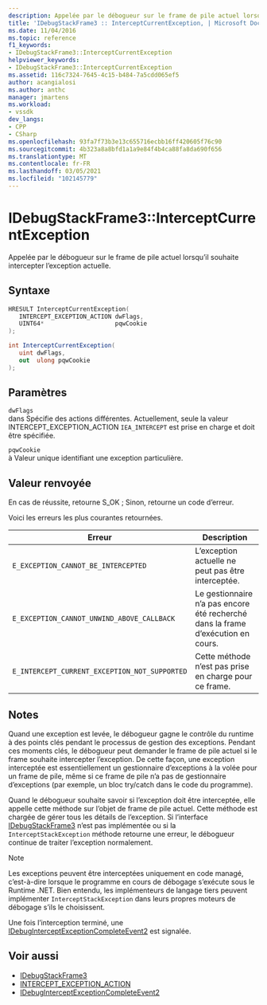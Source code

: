 ```yaml
---
description: Appelée par le débogueur sur le frame de pile actuel lorsqu’il souhaite intercepter l’exception actuelle.
title: 'IDebugStackFrame3 :: InterceptCurrentException, | Microsoft Docs'
ms.date: 11/04/2016
ms.topic: reference
f1_keywords:
- IDebugStackFrame3::InterceptCurrentException
helpviewer_keywords:
- IDebugStackFrame3::InterceptCurrentException
ms.assetid: 116c7324-7645-4c15-b484-7a5cdd065ef5
author: acangialosi
ms.author: anthc
manager: jmartens
ms.workload:
- vssdk
dev_langs:
- CPP
- CSharp
ms.openlocfilehash: 93fa7f73b3e13c655716ecbb16ff420605f76c90
ms.sourcegitcommit: 4b323a8a8bfd1a1a9e84f4b4ca88fa8da690f656
ms.translationtype: MT
ms.contentlocale: fr-FR
ms.lasthandoff: 03/05/2021
ms.locfileid: "102145779"
---
```

# <a name="idebugstackframe3interceptcurrentexception"></a>IDebugStackFrame3::InterceptCurrentException
Appelée par le débogueur sur le frame de pile actuel lorsqu’il souhaite intercepter l’exception actuelle.

## <a name="syntax"></a>Syntaxe

```cpp
HRESULT InterceptCurrentException(
   INTERCEPT_EXCEPTION_ACTION dwFlags,
   UINT64*                    pqwCookie
);
```

```csharp
int InterceptCurrentException(
   uint dwFlags,
   out  ulong pqwCookie
);
```

## <a name="parameters"></a>Paramètres
`dwFlags`\
dans Spécifie des actions différentes. Actuellement, seule la [](../../../extensibility/debugger/reference/intercept-exception-action.md) valeur INTERCEPT_EXCEPTION_ACTION `IEA_INTERCEPT` est prise en charge et doit être spécifiée.

`pqwCookie`\
à Valeur unique identifiant une exception particulière.

## <a name="return-value"></a>Valeur renvoyée
 En cas de réussite, retourne S_OK ; Sinon, retourne un code d’erreur.

 Voici les erreurs les plus courantes retournées.

|Erreur|Description|
|-----------|-----------------|
|`E_EXCEPTION_CANNOT_BE_INTERCEPTED`|L’exception actuelle ne peut pas être interceptée.|
|`E_EXCEPTION_CANNOT_UNWIND_ABOVE_CALLBACK`|Le gestionnaire n’a pas encore été recherché dans la frame d’exécution en cours.|
|`E_INTERCEPT_CURRENT_EXCEPTION_NOT_SUPPORTED`|Cette méthode n’est pas prise en charge pour ce frame.|

## <a name="remarks"></a>Notes
 Quand une exception est levée, le débogueur gagne le contrôle du runtime à des points clés pendant le processus de gestion des exceptions. Pendant ces moments clés, le débogueur peut demander le frame de pile actuel si le frame souhaite intercepter l’exception. De cette façon, une exception interceptée est essentiellement un gestionnaire d’exceptions à la volée pour un frame de pile, même si ce frame de pile n’a pas de gestionnaire d’exceptions (par exemple, un bloc try/catch dans le code du programme).

 Quand le débogueur souhaite savoir si l’exception doit être interceptée, elle appelle cette méthode sur l’objet de frame de pile actuel. Cette méthode est chargée de gérer tous les détails de l’exception. Si l’interface [IDebugStackFrame3](../../../extensibility/debugger/reference/idebugstackframe3.md) n’est pas implémentée ou si la `InterceptStackException` méthode retourne une erreur, le débogueur continue de traiter l’exception normalement.

> [!NOTE]
> Les exceptions peuvent être interceptées uniquement en code managé, c’est-à-dire lorsque le programme en cours de débogage s’exécute sous le Runtime .NET. Bien entendu, les implémenteurs de langage tiers peuvent implémenter `InterceptStackException` dans leurs propres moteurs de débogage s’ils le choisissent.

 Une fois l’interception terminé, une [IDebugInterceptExceptionCompleteEvent2](../../../extensibility/debugger/reference/idebuginterceptexceptioncompleteevent2.md) est signalée.

## <a name="see-also"></a>Voir aussi
- [IDebugStackFrame3](../../../extensibility/debugger/reference/idebugstackframe3.md)
- [INTERCEPT_EXCEPTION_ACTION](../../../extensibility/debugger/reference/intercept-exception-action.md)
- [IDebugInterceptExceptionCompleteEvent2](../../../extensibility/debugger/reference/idebuginterceptexceptioncompleteevent2.md)
